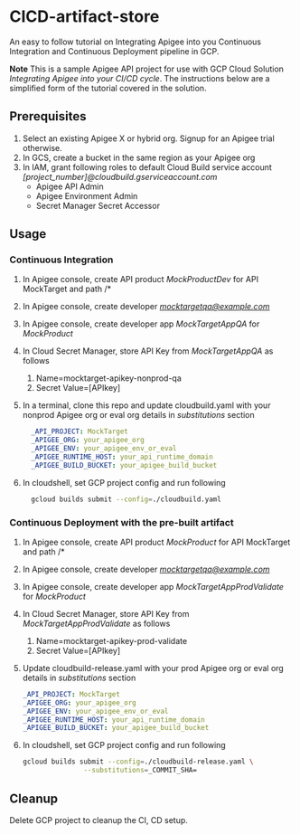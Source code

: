 # CICD-artifact-store

An easy to follow tutorial on Integrating Apigee into you Continuous Integration
 and Continuous Deployment pipeline in GCP.

**Note** This is a sample Apigee API project for use with GCP Cloud Solution
 *Integrating Apigee into your CI/CD cycle*. The instructions below are a
 simplified form of the tutorial covered in the solution.

## Prerequisites

 1. Select an existing Apigee X or hybrid org. Signup for an Apigee trial
  otherwise.
 2. In GCS, create a bucket in the same region as your Apigee org
 3. In IAM, grant following roles to default Cloud Build service account
  *[project_number]@cloudbuild.gserviceaccount.com*
       * Apigee API Admin
       * Apigee Environment Admin
       * Secret Manager Secret Accessor

## Usage

### Continuous Integration

 1. In Apigee console, create API product *MockProductDev* for API MockTarget
  and path /*
 2. In Apigee console, create developer *mocktargetqa@example.com*
 3. In Apigee console, create developer app *MockTargetAppQA* for *MockProduct*
 4. In Cloud Secret Manager, store API Key from *MockTargetAppQA* as follows
     1. Name=mocktarget-apikey-nonprod-qa
     2. Secret Value=[APIkey]
 5. In a terminal, clone this repo and update cloudbuild.yaml with your nonprod
 Apigee org or eval org details in *substitutions* section

    ```yaml
      _API_PROJECT: MockTarget
      _APIGEE_ORG: your_apigee_org
      _APIGEE_ENV: your_apigee_env_or_eval
      _APIGEE_RUNTIME_HOST: your_api_runtime_domain
      _APIGEE_BUILD_BUCKET: your_apigee_build_bucket
      ```

 6. In cloudshell, set GCP project config and run following

    ```sh
      gcloud builds submit --config=./cloudbuild.yaml
    ```

### Continuous Deployment with the pre-built artifact

 1. In Apigee console, create API product *MockProduct* for API MockTarget and
 path /*
 2. In Apigee console, create developer *mocktargetqa@example.com*
 3. In Apigee console, create developer app *MockTargetAppProdValidate* for
 *MockProduct*
 4. In Cloud Secret Manager, store API Key from *MockTargetAppProdValidate*
 as follows
     1. Name=mocktarget-apikey-prod-validate
     2. Secret Value=[APIkey]
 5. Update cloudbuild-release.yaml with your prod Apigee org or eval org details
  in *substitutions* section

      ```yaml
      _API_PROJECT: MockTarget
      _APIGEE_ORG: your_apigee_org
      _APIGEE_ENV: your_apigee_env_or_eval
      _APIGEE_RUNTIME_HOST: your_api_runtime_domain
      _APIGEE_BUILD_BUCKET: your_apigee_build_bucket
      ```

 6. In cloudshell, set GCP project config and run following

      ```sh
      gcloud builds submit --config=./cloudbuild-release.yaml \
                     --substitutions=_COMMIT_SHA=
      ```

## Cleanup

Delete GCP project to cleanup the CI, CD setup.

